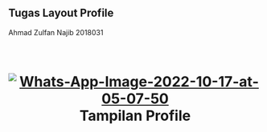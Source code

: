 
## Tugas Layout Profile
Ahmad Zulfan Najib
2018031

<h1 align="center">
  <br>
  <a href="https://ibb.co/NyBwPGn"><img src="https://i.ibb.co/DR23yjg/Whats-App-Image-2022-10-17-at-05-07-50.jpg" alt="Whats-App-Image-2022-10-17-at-05-07-50" border="0"></a>
  <br>
    Tampilan Profile
  <br>
</h1>


